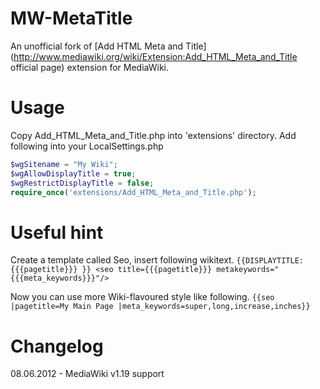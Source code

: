 MW-MetaTitle
============

An unofficial fork of [Add HTML Meta and Title](http://www.mediawiki.org/wiki/Extension:Add_HTML_Meta_and_Title official page) extension for MediaWiki.

Usage
=====
Copy Add_HTML_Meta_and_Title.php into 'extensions' directory.
Add following into your LocalSettings.php

```php
$wgSitename = "My Wiki";  
$wgAllowDisplayTitle = true;  
$wgRestrictDisplayTitle = false;  
require_once('extensions/Add_HTML_Meta_and_Title.php');  
```

Useful hint
===========
Create a template called Seo, insert following wikitext.
``
{{DISPLAYTITLE:{{{pagetitle}}} }}
<seo title={{{pagetitle}}} metakeywords="{{{meta_keywords}}}"/>
``

Now you can use more Wiki-flavoured style like following.
``
{{seo
|pagetitle=My Main Page
|meta_keywords=super,long,increase,inches}}
``

Changelog
=========
08.06.2012 - MediaWiki v1.19 support

